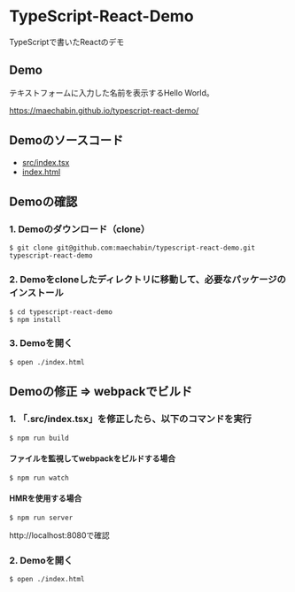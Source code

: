 # TypeScript-React-Demo

TypeScriptで書いたReactのデモ

## Demo

テキストフォームに入力した名前を表示するHello World。

https://maechabin.github.io/typescript-react-demo/

## Demoのソースコード

- [src/index.tsx](https://github.com/maechabin/typescript-react-demo/blob/master/src/index.tsx)
- [index.html](https://github.com/maechabin/typescript-react-demo/blob/master/index.html)

## Demoの確認

### 1. Demoのダウンロード（clone）

~~~
$ git clone git@github.com:maechabin/typescript-react-demo.git typescript-react-demo
~~~

### 2. Demoをcloneしたディレクトリに移動して、必要なパッケージのインストール

~~~
$ cd typescript-react-demo
$ npm install
~~~

### 3. Demoを開く

~~~
$ open ./index.html
~~~

## Demoの修正 => webpackでビルド

### 1. 「.src/index.tsx」を修正したら、以下のコマンドを実行

~~~
$ npm run build
~~~

#### ファイルを監視してwebpackをビルドする場合

~~~
$ npm run watch
~~~

#### HMRを使用する場合

~~~
$ npm run server
~~~

http://localhost:8080で確認


### 2. Demoを開く
~~~
$ open ./index.html
~~~
